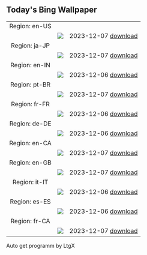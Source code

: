 ## Today's Bing Wallpaper
|      |      |      |
| :----: | :----: | :----: |
|Region: en-US
||![](https://www.bing.com/th?id=OHR.CERNCenter_EN-US9854867489_UHD.jpg&pid=hp&w=1152&h=648&rs=1&c=4)|2023-12-07 [download](https://www.bing.com/th?id=OHR.CERNCenter_EN-US9854867489_UHD.jpg)|
|Region: ja-JP
||![](https://www.bing.com/th?id=OHR.Taisetsu2023_JA-JP8835846835_UHD.jpg&pid=hp&w=1152&h=648&rs=1&c=4)|2023-12-07 [download](https://www.bing.com/th?id=OHR.Taisetsu2023_JA-JP8835846835_UHD.jpg)|
|Region: en-IN
||![](https://www.bing.com/th?id=OHR.PalolemGoa_EN-IN1818092671_UHD.jpg&pid=hp&w=1152&h=648&rs=1&c=4)|2023-12-06 [download](https://www.bing.com/th?id=OHR.PalolemGoa_EN-IN1818092671_UHD.jpg)|
|Region: pt-BR
||![](https://www.bing.com/th?id=OHR.CERNCenter_PT-BR9750877700_UHD.jpg&pid=hp&w=1152&h=648&rs=1&c=4)|2023-12-07 [download](https://www.bing.com/th?id=OHR.CERNCenter_PT-BR9750877700_UHD.jpg)|
|Region: fr-FR
||![](https://www.bing.com/th?id=OHR.CERNCenter_FR-FR3434458144_UHD.jpg&pid=hp&w=1152&h=648&rs=1&c=4)|2023-12-06 [download](https://www.bing.com/th?id=OHR.CERNCenter_FR-FR3434458144_UHD.jpg)|
|Region: de-DE
||![](https://www.bing.com/th?id=OHR.CERNCenter_DE-DE6757496511_UHD.jpg&pid=hp&w=1152&h=648&rs=1&c=4)|2023-12-06 [download](https://www.bing.com/th?id=OHR.CERNCenter_DE-DE6757496511_UHD.jpg)|
|Region: en-CA
||![](https://www.bing.com/th?id=OHR.CERNCenter_EN-CA4364715980_UHD.jpg&pid=hp&w=1152&h=648&rs=1&c=4)|2023-12-07 [download](https://www.bing.com/th?id=OHR.CERNCenter_EN-CA4364715980_UHD.jpg)|
|Region: en-GB
||![](https://www.bing.com/th?id=OHR.CERNCenter_EN-GB2545686496_UHD.jpg&pid=hp&w=1152&h=648&rs=1&c=4)|2023-12-07 [download](https://www.bing.com/th?id=OHR.CERNCenter_EN-GB2545686496_UHD.jpg)|
|Region: it-IT
||![](https://www.bing.com/th?id=OHR.CERNCenter_IT-IT7703237529_UHD.jpg&pid=hp&w=1152&h=648&rs=1&c=4)|2023-12-06 [download](https://www.bing.com/th?id=OHR.CERNCenter_IT-IT7703237529_UHD.jpg)|
|Region: es-ES
||![](https://www.bing.com/th?id=OHR.DiaConstitucion_ES-ES6067761704_UHD.jpg&pid=hp&w=1152&h=648&rs=1&c=4)|2023-12-06 [download](https://www.bing.com/th?id=OHR.DiaConstitucion_ES-ES6067761704_UHD.jpg)|
|Region: fr-CA
||![](https://www.bing.com/th?id=OHR.CERNCenter_FR-CA0298339531_UHD.jpg&pid=hp&w=1152&h=648&rs=1&c=4)|2023-12-07 [download](https://www.bing.com/th?id=OHR.CERNCenter_FR-CA0298339531_UHD.jpg)|

Auto get programm by LtgX
